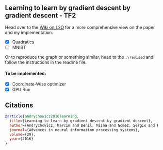 ## Learning to learn by gradient descent by gradient descent - TF2

Head over to the [Wiki on L2O](https://github.com/akshaykiranjose/L2O/wiki) for a more comprehensive view on the paper and my implementation.

- [x] Quadratics
- [ ] MNIST

Or to reproduce the graph or something similar, head to the ```.\revised``` and follow the instructions in the readme file.

#### To be implemented:

- [x] Coordinate-Wise optimizer
- [x] GPU Run

## Citations

```bibtex
@article{andrychowicz2016learning,
  title={Learning to learn by gradient descent by gradient descent},
  author={Andrychowicz, Marcin and Denil, Misha and Gomez, Sergio and Hoffman, Matthew W and Pfau, David and Schaul, Tom and Shillingford, Brendan and De Freitas, Nando},
  journal={Advances in neural information processing systems},
  volume={29},
  year={2016}
}
```
